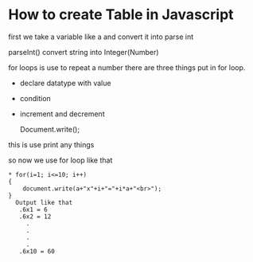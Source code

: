 # How to create Table in Javascript

first we take a variable like a and convert it into parse int

parseInt() convert string into Integer(Number)

for loops is use to repeat a number
 there are three things put in for loop.

  * declare datatype with value
  * condition
  * increment and decrement

    Document.write();

   this is use print any things 

   so now we use for loop like that
   
    * for(i=1; i<=10; i++)
    {
    	document.write(a+"x"+i+"="+i*a+"<br>");
    }
      Output like that
       .6x1 = 6
       .6x2 = 12
         .
         .
         .
         .
       .6x10 = 60
     